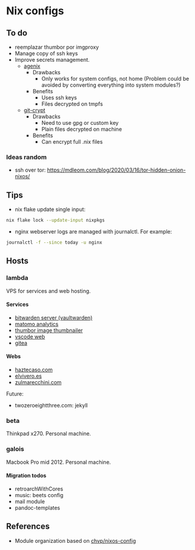 # Nix configs

## To do

- reemplazar thumbor por imgproxy
- Manage copy of ssh keys
- Improve secrets management.
  - [agenix](https://github.com/ryantm/agenix/)
    - Drawbacks
      - Only works for system configs, not home (Problem could be avoided by converting
        everything into system modules?)
    - Benefits
      - Uses ssh keys
      - Files decrypted on tmpfs
  - [git-crypt](https://www.agwa.name/projects/git-crypt)
    - Drawbacks
      - Need to use gpg or custom key
      - Plain files decrypted on machine
    - Benefits
      - Can encrypt full .nix files

### Ideas random

- ssh over tor: https://mdleom.com/blog/2020/03/16/tor-hidden-onion-nixos/

## Tips

- nix flake update single input:
```bash
nix flake lock --update-input nixpkgs
```

- nginx webserver logs are managed with journalctl. For example:
```bash
journalctl -f --since today -u nginx
```

## Hosts

### lambda

VPS for services and web hosting.

#### Services

- [bitwarden server (vaultwarden)](https://bw.haztecaso.com)
- [matomo analytics](https://matomo.haztecaso.com)
- [thumbor image thumbnailer](https://img.haztecaso.com)
- [vscode web](https://code.haztecaso.com)
- [gitea](https://git.haztecaso.com)

#### Webs

- [haztecaso.com](https://haztecaso.com)
- [elvivero.es](https://elvivero.es)
- [zulmarecchini.com](https://zulmarecchini.com)

Future:

- twozeroeightthree.com: jekyll

### beta

Thinkpad x270. Personal machine.

### galois

Macbook Pro mid 2012. Personal machine.

#### Migration todos

- retroarchWithCores
- music: beets config
- mail module
- pandoc-templates

## References

- Module organization based on [chvp/nixos-config](https://github.com/chvp/nixos-config/)
